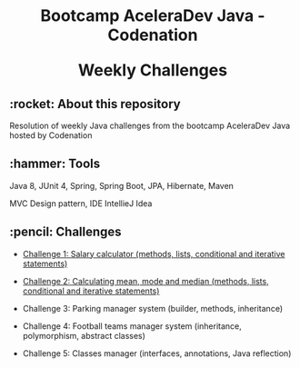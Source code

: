 <h1 align="center"> 
  Bootcamp AceleraDev Java - Codenation
  
  Weekly Challenges
</h1>

<h2>:rocket: About this repository </h2> 

Resolution of weekly Java challenges from the bootcamp AceleraDev Java hosted by Codenation

<h2>:hammer: Tools </h2>
Java 8, JUnit 4, Spring, Spring Boot, JPA, Hibernate, Maven

MVC Design pattern, IDE IntellieJ Idea

<h2>:pencil: Challenges </h2>

- [Challenge 1: Salary calculator (methods, lists, conditional and iterative statements)](https://github.com/carolinegoulart/java-codenation-weekly-challenges/tree/master/challenge-01-salary-calculator)<br>
- [Challenge 2: Calculating mean, mode and median (methods, lists, conditional and iterative statements)](https://github.com/carolinegoulart/java-codenation-weekly-challenges/tree/master/challenge-01-salary-calculator)



- Challenge 3: Parking manager system (builder, methods, inheritance)

- Challenge 4: Football teams manager system (inheritance, polymorphism, abstract classes)

- Challenge 5: Classes manager (interfaces, annotations, Java reflection)
